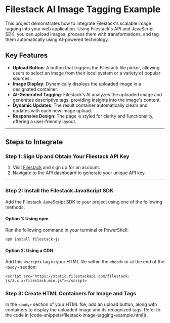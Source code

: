 # Filestack AI Image Tagging Example

This project demonstrates how to integrate Filestack's scalable image tagging into your web application. Using Filestack's API and JavaScript SDK, you can upload images, process them with transformations, and tag them automatically using AI-powered technology.

## Key Features
- **Upload Button**: A button that triggers the Filestack file picker, allowing users to select an image from their local system or a variety of popular sources..
- **Image Display**: Dynamically displays the uploaded image in a designated container.
- **AI-Generated Tagging**: Filestack’s AI analyzes the uploaded image and generates descriptive tags, providing insights into the image's content.
- **Dynamic Updates**: The result container automatically clears and updates with each new image upload.
- **Responsive Design**: The page is styled for clarity and functionality, offering a user-friendly layout.

---

## Steps to Integrate

### Step 1: Sign Up and Obtain Your Filestack API Key
1. Visit [Filestack](https://www.filestack.com/) and sign up for an account.
2. Navigate to the API dashboard to generate your unique API key.

---

### Step 2: Install the Filestack JavaScript SDK
Add the Filestack JavaScript SDK to your project using one of the following methods:

#### Option 1: Using npm
Run the following command in your terminal or PowerShell:

`npm install filestack-js`

#### Option 2: Using a CDN

Add this `<script>` tag in your HTML file within the `<head>` or at the end of the `<body>` section:

`<script src="https://static.filestackapi.com/filestack-js/3.x.x/filestack.min.js"></script>`

### Step 3: Create HTML Containers for Image and Tags
In the `<body>` section of your HTML file, add an upload button, along with containers to display the uploaded image and its recognized tags. Refer to the code in [code-snippets/filestack-image-tagging-example.html](.

